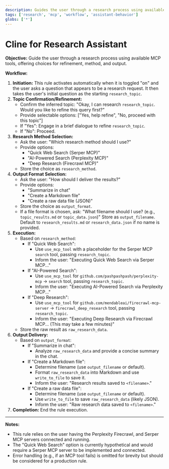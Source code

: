 ```yaml
---
description: Guides the user through a research process using available MCP tools, offering choices for refinement, method, and output.
tags: ['research', 'mcp', 'workflow', 'assistant-behavior']
globs: ['*']
---
```


# Cline for Research Assistant

**Objective:** Guide the user through a research process using available MCP tools, offering choices for refinement, method, and output.

**Workflow:**

1.  **Initiation:** This rule activates automatically when it is toggled "on" and the user asks a question that appears to be a research request. It then takes the user's initial question as the starting `research_topic`.
2.  **Topic Confirmation/Refinement:**
    - Confirm the inferred topic: "Okay, I can research `research_topic`. Would you like to refine this query first?"
    - Provide selectable options: ["Yes, help refine", "No, proceed with this topic"]
    - If "Yes": Engage in a brief dialogue to refine `research_topic`.
    - If "No": Proceed.
3.  **Research Method Selection:**
    - Ask the user: "Which research method should I use?"
    - Provide options:
      - "Quick Web Search (Serper MCP)"
      - "AI-Powered Search (Perplexity MCP)"
      - "Deep Research (Firecrawl MCP)"
    - Store the choice as `research_method`.
4.  **Output Format Selection:**
    - Ask the user: "How should I deliver the results?"
    - Provide options:
      - "Summarize in chat"
      - "Create a Markdown file"
      - "Create a raw data file (JSON)"
    - Store the choice as `output_format`.
    - If a file format is chosen, ask: "What filename should I use? (e.g., `topic_results.md` or `topic_data.json`)" Store as `output_filename`. Default to `research_results.md` or `research_data.json` if no name is provided.
5.  **Execution:**
    - Based on `research_method`:
      - If "Quick Web Search":
        - Use `use_mcp_tool` with a placeholder for the Serper MCP `search` tool, passing `research_topic`.
        - Inform the user: "Executing Quick Web Search via Serper MCP..."
      - If "AI-Powered Search":
        - Use `use_mcp_tool` for `github.com/pashpashpash/perplexity-mcp` -> `search` tool, passing `research_topic`.
        - Inform the user: "Executing AI-Powered Search via Perplexity MCP..."
      - If "Deep Research":
        - Use `use_mcp_tool` for `github.com/mendableai/firecrawl-mcp-server` -> `firecrawl_deep_research` tool, passing `research_topic`.
        - Inform the user: "Executing Deep Research via Firecrawl MCP... (This may take a few minutes)"
    - Store the raw result as `raw_research_data`.
6.  **Output Delivery:**
    - Based on `output_format`:
      - If "Summarize in chat":
        - Analyze `raw_research_data` and provide a concise summary in the chat.
      - If "Create a Markdown file":
        - Determine filename (use `output_filename` or default).
        - Format `raw_research_data` into Markdown and use `write_to_file` to save it.
        - Inform the user: "Research results saved to `<filename>`."
      - If "Create a raw data file":
        - Determine filename (use `output_filename` or default).
        - Use `write_to_file` to save `raw_research_data` (likely JSON).
        - Inform the user: "Raw research data saved to `<filename>`."
7.  **Completion:** End the rule execution.

---

**Notes:**

- This rule relies on the user having the Perplexity Firecrawl, and Serper MCP servers connected and running.
- The "Quick Web Search" option is currently hypothetical and would require a Serper MCP server to be implemented and connected.
- Error handling (e.g., if an MCP tool fails) is omitted for brevity but should be considered for a production rule.

